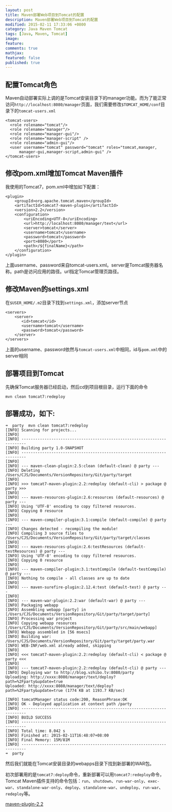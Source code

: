 ```yaml
---
layout: post
title: Maven部署Web项目到Tomcat的配置
description: Maven部署Web项目到Tomcat的配置
modified: 2015-02-11 17:33:06 +0800
category: Java Maven Tomcat
tags: [Java, Maven, Tomcat]
image:
feature:
comments: true
mathjax:
featured: false
published: true
---
```


## 配置Tomcat角色

Maven自动部署实际上调的是Tomcat安装目录下的manager功能。而为了能正常访问`http://localhost:8080/manager`页面，我们需要修改`$TOMCAT_HOME/conf`目录下的`tomcat-users.xml`

~~~
<tomcat-users>
  <role rolename="tomcat"/>
  <role rolename="manager"/>
  <role rolename="manager-gui"/>
  <role rolename="manager-script" />
  <role rolename="admin-gui"/>
  <user username="tomcat" password="tomcat" roles="tomcat,manager,
      manager-gui,manager-script,admin-gui" />
</tomcat-users>					
~~~

## 修改pom.xml增加Tomcat Maven插件

我使用的Tomcat7，pom.xml中增加如下配置：

~~~
<plugin>
	<groupId>org.apache.tomcat.maven</groupId>
	<artifactId>tomcat7-maven-plugin</artifactId>
	<version>2.2</version>
	<configuration>
		<uriEncoding>UTF-8</uriEncoding>
		<url>http://localhost:8080/manager/text</url>
		<server>tomcat</server>
		<username>tomcat</username>
		<password>tomcat</password>
		<port>8080</port>
		<path>/${finalName}</path>
	</configuration>
</plugin>
~~~
上面username、password来自tomcat-users.xml。server是Tomcat服务器名称。path是访问应用的路径。url指定Tomcat管理页路径。

## 修改Maven的settings.xml

在`$USER_HOME/.m2`目录下找到`settings.xml`，添加server节点

~~~
<servers>
    <server>
       <id>tomcat</id>
       <username>tomcat</username>
       <password>tomcat</password>
    </server>
</servers>
~~~
上面的username、password依然与`tomcat-users.xml`中相同，id与`pom.xml`中的server相同

## 部署项目到Tomcat

先确保Tomcat服务器已经启动，然后cd到项目根目录，运行下面的命令

~~~
mvn clean tomcat7:redeploy
~~~

## 部署成功，如下:

~~~
➜  party  mvn clean tomcat7:redeploy
[INFO] Scanning for projects...
[INFO]                                                                         
[INFO] ------------------------------------------------------------------------
[INFO] Building party 1.0-SNAPSHOT
[INFO] ------------------------------------------------------------------------
[INFO]
[INFO] --- maven-clean-plugin:2.5:clean (default-clean) @ party ---
[INFO] Deleting /Users/CJS/Documents/VersionRepository/Git/party/target
[INFO]
[INFO] >>> tomcat7-maven-plugin:2.2:redeploy (default-cli) > package @ party >>>
[INFO]
[INFO] --- maven-resources-plugin:2.6:resources (default-resources) @ party ---
[INFO] Using 'UTF-8' encoding to copy filtered resources.
[INFO] Copying 0 resource
[INFO]
[INFO] --- maven-compiler-plugin:3.1:compile (default-compile) @ party ---
[INFO] Changes detected - recompiling the module!
[INFO] Compiling 3 source files to /Users/CJS/Documents/VersionRepository/Git/party/target/classes
[INFO]
[INFO] --- maven-resources-plugin:2.6:testResources (default-testResources) @ party ---
[INFO] Using 'UTF-8' encoding to copy filtered resources.
[INFO] Copying 0 resource
[INFO]
[INFO] --- maven-compiler-plugin:3.1:testCompile (default-testCompile) @ party ---
[INFO] Nothing to compile - all classes are up to date
[INFO]
[INFO] --- maven-surefire-plugin:2.12.4:test (default-test) @ party ---
[INFO]
[INFO] --- maven-war-plugin:2.2:war (default-war) @ party ---
[INFO] Packaging webapp
[INFO] Assembling webapp [party] in [/Users/CJS/Documents/VersionRepository/Git/party/target/party]
[INFO] Processing war project
[INFO] Copying webapp resources [/Users/CJS/Documents/VersionRepository/Git/party/src/main/webapp]
[INFO] Webapp assembled in [56 msecs]
[INFO] Building war: /Users/CJS/Documents/VersionRepository/Git/party/target/party.war
[INFO] WEB-INF/web.xml already added, skipping
[INFO]
[INFO] <<< tomcat7-maven-plugin:2.2:redeploy (default-cli) < package @ party <<<
[INFO]
[INFO] --- tomcat7-maven-plugin:2.2:redeploy (default-cli) @ party ---
[INFO] Deploying war to http://blog.vzhibo.tv:8080/party  
Uploading: http://xxxx:8080/manager/text/deploy?path=%2Fparty&update=true
Uploaded: http://xxxx:8080/manager/text/deploy?path=%2Fparty&update=true (1774 KB at 1193.7 KB/sec)

[INFO] tomcatManager status code:200, ReasonPhrase:OK
[INFO] OK - Deployed application at context path /party
[INFO] ------------------------------------------------------------------------
[INFO] BUILD SUCCESS
[INFO] ------------------------------------------------------------------------
[INFO] Total time: 8.042 s
[INFO] Finished at: 2015-02-11T16:48:07+08:00
[INFO] Final Memory: 15M/81M
[INFO] ------------------------------------------------------------------------
➜  party  
~~~

然后我们就能在Tomcat安装目录的webapps目录下找到新部署的WAR包。

初次部署用的是`tomcat7:deploy`命令，重新部署可以用`tomcat7:redeploy`命令，Tomcat Maven插件支持的命令包括：`run`、`shutdown`、`run-war-only`、`exec-war`、`standalone-war-only`、`deploy`、`standalone-war`、`undeploy`、`run-war`、`redeploy`等。

[maven-plugin-2.2](http://tomcat.apache.org/maven-plugin-2.2/index.html)
